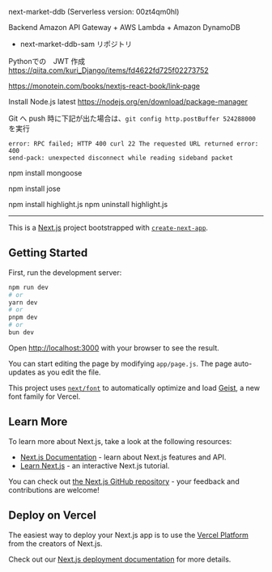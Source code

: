 
next-market-ddb
(Serverless version: 00zt4qm0hl)

Backend
Amazon API Gateway + AWS Lambda + Amazon DynamoDB 
  - next-market-ddb-sam リポジトリ

Pythonでの　JWT 作成
https://qiita.com/kuri_Django/items/fd4622fd725f02273752

https://monotein.com/books/nextjs-react-book/link-page

Install Node.js latest
https://nodejs.org/en/download/package-manager

Git へ push 時に下記が出た場合は、`git config http.postBuffer 524288000` を実行

```
error: RPC failed; HTTP 400 curl 22 The requested URL returned error: 400
send-pack: unexpected disconnect while reading sideband packet
```


npm install mongoose

npm install jose

npm install highlight.js
npm uninstall highlight.js

---

This is a [Next.js](https://nextjs.org) project bootstrapped with [`create-next-app`](https://nextjs.org/docs/app/api-reference/cli/create-next-app).

## Getting Started

First, run the development server:

```bash
npm run dev
# or
yarn dev
# or
pnpm dev
# or
bun dev
```

Open [http://localhost:3000](http://localhost:3000) with your browser to see the result.

You can start editing the page by modifying `app/page.js`. The page auto-updates as you edit the file.

This project uses [`next/font`](https://nextjs.org/docs/app/building-your-application/optimizing/fonts) to automatically optimize and load [Geist](https://vercel.com/font), a new font family for Vercel.

## Learn More

To learn more about Next.js, take a look at the following resources:

- [Next.js Documentation](https://nextjs.org/docs) - learn about Next.js features and API.
- [Learn Next.js](https://nextjs.org/learn) - an interactive Next.js tutorial.

You can check out [the Next.js GitHub repository](https://github.com/vercel/next.js) - your feedback and contributions are welcome!

## Deploy on Vercel

The easiest way to deploy your Next.js app is to use the [Vercel Platform](https://vercel.com/new?utm_medium=default-template&filter=next.js&utm_source=create-next-app&utm_campaign=create-next-app-readme) from the creators of Next.js.

Check out our [Next.js deployment documentation](https://nextjs.org/docs/app/building-your-application/deploying) for more details.
